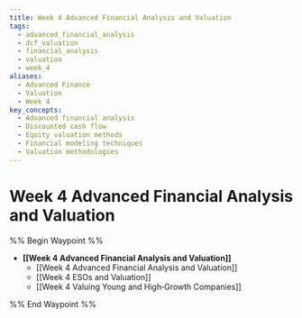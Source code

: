 ```yaml
---
title: Week 4 Advanced Financial Analysis and Valuation
tags:
  - advanced_financial_analysis
  - dcf_valuation
  - financial_analysis
  - valuation
  - week_4
aliases:
  - Advanced Finance
  - Valuation
  - Week 4
key_concepts:
  - Advanced financial analysis
  - Discounted cash flow
  - Equity valuation methods
  - Financial modeling techniques
  - Valuation methodologies
---
```


# Week 4 Advanced Financial Analysis and Valuation
%% Begin Waypoint %%
- **[[Week 4 Advanced Financial Analysis and Valuation]]**
	- [[Week 4 Advanced Financial Analysis and Valuation]]
	- [[Week 4 ESOs and Valuation]]
	- [[Week 4 Valuing Young and High‐Growth Companies]]

%% End Waypoint %%
